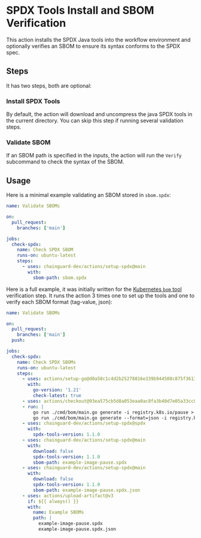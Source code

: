 # SPDX Tools Install and SBOM Verification

This action installs the SPDX Java tools into the workflow
environment and optionally verifies an SBOM to ensure its
syntax conforms to the SPDX spec.

## Steps

It has two steps, both are optional:

### Install SPDX Tools

By default, the action will download and uncompress the java SPDX
tools in the current directory. You can skip this step if running
several validation steps.

### Validate SBOM

If an SBOM path is specified in the inputs, the action will run
the `Verify` subcommand to check the syntax of the SBOM.

## Usage 

Here is a minimal example validating an SBOM stored in `sbom.spdx`:

```yaml
name: Validate SBOMs

on:
  pull_request:
    branches: ['main']

jobs:
  check-spdx:
    name: Check SPDX SBOM
    runs-on: ubuntu-latest
    steps:
      - uses: chainguard-dev/actions/setup-spdx@main
        with:
          sbom-path: sbom.spdx
```

Here is a full example, it was initially written for the
[Kubernetes `bom` tool](https://github.com/kubernetes-sigs/bom)
verification step. It runs the action 3 times one to set up 
the tools and one to verify each SBOM format (tag-value, json):

```yaml
name: Validate SBOMs

on:
  pull_request:
    branches: ['main']
  push:

jobs:
  check-spdx:
    name: Check SPDX SBOMs
    runs-on: ubuntu-latest
    steps:
      - uses: actions/setup-go@d0a58c1c4d2b25278816e339b944508c875f3613 # v3.4.0
        with:
          go-version: '1.21'
          check-latest: true
      - uses: actions/checkout@93ea575cb5d8a053eaa0ac8fa3b40d7e05a33cc8 # v3.1.0
      - run: |
          go run ./cmd/bom/main.go generate -i registry.k8s.io/pause > example-image-pause.spdx
          go run ./cmd/bom/main.go generate --format=json -i registry.k8s.io/pause > example-image-pause.spdx.json
      - uses: chainguard-dev/actions/setup-spdx@spdx
        with:
          spdx-tools-version: 1.1.0
      - uses: chainguard-dev/actions/setup-spdx@main
        with:
          download: false
          spdx-tools-version: 1.1.0
          sbom-path: example-image-pause.spdx
      - uses: chainguard-dev/actions/setup-spdx@main
        with:
          download: false
          spdx-tools-version: 1.1.0
          sbom-path: example-image-pause.spdx.json
      - uses: actions/upload-artifact@v3
        if: ${{ always() }}
        with:
          name: Example SBOMs
          path: |
            example-image-pause.spdx
            example-image-pause.spdx.json
```
